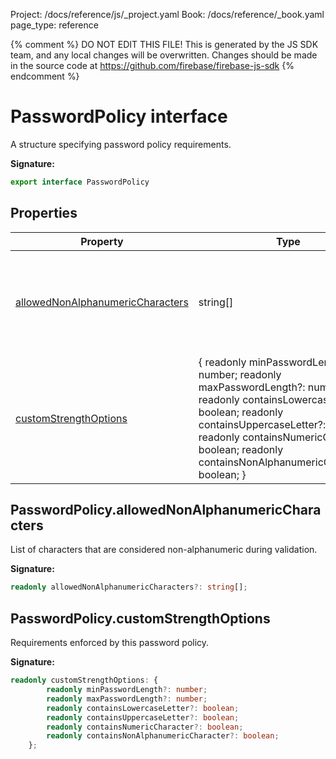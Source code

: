 Project: /docs/reference/js/_project.yaml
Book: /docs/reference/_book.yaml
page_type: reference

{% comment %}
DO NOT EDIT THIS FILE!
This is generated by the JS SDK team, and any local changes will be
overwritten. Changes should be made in the source code at
https://github.com/firebase/firebase-js-sdk
{% endcomment %}

# PasswordPolicy interface
A structure specifying password policy requirements.

<b>Signature:</b>

```typescript
export interface PasswordPolicy 
```

## Properties

|  Property | Type | Description |
|  --- | --- | --- |
|  [allowedNonAlphanumericCharacters](./auth.passwordpolicy.md#passwordpolicyallowednonalphanumericcharacters) | string\[\] | List of characters that are considered non-alphanumeric during validation. |
|  [customStrengthOptions](./auth.passwordpolicy.md#passwordpolicycustomstrengthoptions) | { readonly minPasswordLength?: number; readonly maxPasswordLength?: number; readonly containsLowercaseLetter?: boolean; readonly containsUppercaseLetter?: boolean; readonly containsNumericCharacter?: boolean; readonly containsNonAlphanumericCharacter?: boolean; } | Requirements enforced by this password policy. |

## PasswordPolicy.allowedNonAlphanumericCharacters

List of characters that are considered non-alphanumeric during validation.

<b>Signature:</b>

```typescript
readonly allowedNonAlphanumericCharacters?: string[];
```

## PasswordPolicy.customStrengthOptions

Requirements enforced by this password policy.

<b>Signature:</b>

```typescript
readonly customStrengthOptions: {
        readonly minPasswordLength?: number;
        readonly maxPasswordLength?: number;
        readonly containsLowercaseLetter?: boolean;
        readonly containsUppercaseLetter?: boolean;
        readonly containsNumericCharacter?: boolean;
        readonly containsNonAlphanumericCharacter?: boolean;
    };
```
